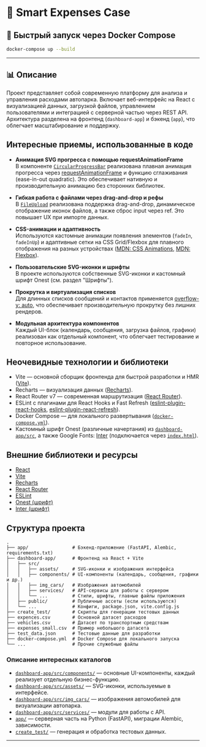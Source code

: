 # 🚗 Smart Expenses Case

## 🚀 Быстрый запуск через Docker Compose

```bash
docker-compose up --build
```

---

## 📊 Описание

Проект представляет собой современную платформу для анализа и управления расходами автопарка. Включает веб-интерфейс на React с визуализацией данных, загрузкой файлов, управлением пользователями и интеграцией с серверной частью через REST API. Архитектура разделена на фронтенд (`dashboard-app`) и бэкенд (`app`), что облегчает масштабирование и поддержку.

## Интересные приемы, использованные в коде

- **Анимация SVG прогресса с помощью requestAnimationFrame**  
  В компоненте [`CircularProgressBar`](dashboard-app/src/components/CircularProgressBar.jsx) реализована плавная анимация прогресса через [requestAnimationFrame](https://developer.mozilla.org/ru/docs/Web/API/window/requestAnimationFrame) и функцию сглаживания (ease-in-out quadratic). Это обеспечивает нативную и производительную анимацию без сторонних библиотек.

- **Гибкая работа с файлами через drag-and-drop и рефы**  
  В [`FileUpload`](dashboard-app/src/components/FileUpload.jsx) реализована поддержка drag-and-drop, динамическое отображение иконок файлов, а также сброс input через ref. Это повышает UX при импорте данных.

- **CSS-анимации и адаптивность**  
  Используются кастомные анимации появления элементов (`fadeIn`, `fadeInUp`) и адаптивные сетки на CSS Grid/Flexbox для плавного отображения на разных устройствах ([MDN: CSS Animations](https://developer.mozilla.org/ru/docs/Web/CSS/animation), [MDN: Flexbox](https://developer.mozilla.org/ru/docs/Web/CSS/CSS_Flexible_Box_Layout/Basic_Concepts_of_Flexbox)).

- **Пользовательские SVG-иконки и шрифты**  
  В проекте используются собственные SVG-иконки и кастомный шрифт Onest (см. раздел "Шрифты").

- **Прокрутка и виртуализация списков**  
  Для длинных списков сообщений и контактов применяется [overflow-y: auto](https://developer.mozilla.org/ru/docs/Web/CSS/overflow), что обеспечивает производительную прокрутку без лишних рендеров.

- **Модульная архитектура компонентов**  
  Каждый UI-блок (календарь, сообщения, загрузка файлов, графики) реализован как отдельный компонент, что облегчает тестирование и повторное использование.

## Неочевидные технологии и библиотеки

- Vite — основной сборщик фронтенда для быстрой разработки и HMR ([Vite](https://vitejs.dev/)).
- Recharts — визуализация данных ([Recharts](https://recharts.org/)).
- React Router v7 — современная маршрутизация ([React Router](https://reactrouter.com/en/main)).
- ESLint с плагинами для React Hooks и Fast Refresh ([eslint-plugin-react-hooks](https://www.npmjs.com/package/eslint-plugin-react-hooks), [eslint-plugin-react-refresh](https://www.npmjs.com/package/eslint-plugin-react-refresh)).
- Docker Compose — для локального развертывания ([`docker-compose.yml`](docker-compose.yml)).
- Кастомный шрифт Onest (различные начертания) из [`dashboard-app/src`](dashboard-app/src), а также Google Fonts: [Inter](https://fonts.google.com/specimen/Inter) (подключается через [`index.html`](dashboard-app/index.html)).

## Внешние библиотеки и ресурсы

- [React](https://react.dev/)
- [Vite](https://vitejs.dev/)
- [Recharts](https://recharts.org/)
- [React Router](https://reactrouter.com/)
- [ESLint](https://eslint.org/)
- [Onest (шрифт)](https://onest.design/)
- [Inter (шрифт)](https://fonts.google.com/specimen/Inter)

## Структура проекта

```
.
├── app/                # Бэкенд-приложение (FastAPI, Alembic, requirements.txt)
├── dashboard-app/      # Фронтенд на React + Vite
│   ├── src/
│   │   ├── assets/     # SVG-иконки и изображения интерфейса
│   │   ├── components/ # UI-компоненты (календарь, сообщения, графики и др.)
│   │   ├── img_cars/   # Изображения автомобилей
│   │   ├── services/   # API-сервисы для работы с сервером
│   │   └── ...         # Стили, шрифты, главные файлы приложения
│   ├── public/         # Публичные ассеты (если используются)
│   └── ...             # Конфиги, package.json, vite.config.js
├── create_test/        # Скрипты для генерации тестовых данных
├── expences.csv        # Основной датасет расходов
├── vehicles.csv        # Датасет по транспортным средствам
├── expenses_small.csv  # Пример небольшого датасета
├── test_data.json      # Тестовые данные для разработки
├── docker-compose.yml  # Docker Compose для локального запуска
└── ...                 # Прочие служебные файлы
```

### Описание интересных каталогов

- [`dashboard-app/src/components/`](dashboard-app/src/components/) — основные UI-компоненты, каждый реализует отдельную бизнес-функцию.
- [`dashboard-app/src/assets/`](dashboard-app/src/assets/) — SVG-иконки, используемые в интерфейсе.
- [`dashboard-app/src/img_cars/`](dashboard-app/src/img_cars/) — изображения автомобилей для визуализации автопарка.
- [`dashboard-app/src/services/`](dashboard-app/src/services/) — модули для работы с API.
- [`app/`](app/) — серверная часть на Python (FastAPI), миграции Alembic, зависимости.
- [`create_test/`](create_test/) — генерация и обработка тестовых данных.

--- 
